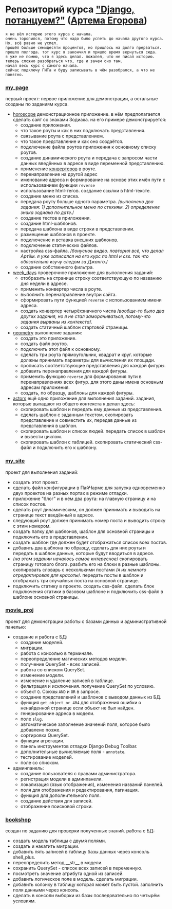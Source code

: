 # Репозиторий курса ["Django, потанцуем?"](https://stepik.org/course/114288/info) ([Артема Егорова](https://stepik.org/users/4877629/teach))

    я не вёл историю этого курса с начала. 
    очень торопился, потому что надо было успеть до начала другого курса. 
    Но, всё равно не успел. 
    прошёл больше семидесяти процентов, но пришлось на долго прерваться. 
    прошло полгода. тот курс я закончил и пришло время вернуться сюда.
    я уже не помню, что я здесь делал. пожалел, что не писал историю. 
    теперь сложно разобраться что, где и зачем оно там. 
    начал весь курс с самого начала. 
    сейчас подключу ГИТа и буду записывать в чём разобрался, а что не понятно.

### [my_page](my_page)
первый проект: первое приложение для демонстрации, а остальные созданы по заданиям курса.
- [horoscope](my_page%2Fhoroscope) демонстрационное приложение. в нём предполагается сделать сайт со знаками Зодиака. 
на его примере демонстрируется:
  - создание приложения.
  - что такое роуты и как в них подключать представления.
  - связывание роута с представлением. 
  - что такое представление и как оно создаётся. 
  - подключение файла роутов приложения к основному списку роутов.
  - создание динамического роута и передача с запросом части данных введённых в адресе в виде переменной представлению.
  - применение [конвертеров](https://docs.djangoproject.com/en/5.1/topics/http/urls/#path-converters) в роуте.
  - перенаправление на другой адрес
  - именование адреса и формирование на основе этих имён пути с использованием функции `reverse`
  - использование html-тегов. создание ссылки в html-тексте.
  - создание меню из списка.
  - передача роуту больше одного параметра. /_выполнено два задания: 1) дополнительное меню по стихиям. 2) определение 
знака зодиака по дате._/
  - создание тестов в приложении.
  - создание html-шаблонов.
  - передача шаблона в виде строки в представлении.
  - размещение шаблонов в проекте.
  - подключение и вставка внешних шаблонов.
  - подключение статических файлов.
  - настройка css-файла. /_бонусное видео. повторил всё, что делал Артём. я уже записался на его курс по html и css. так 
что обязательно изучу следом за Джанго._/
  - создание собственного фильтра.
- [week_days](my_page%2Fweek_days) проверочное приложение для выполнения заданий:
  - отобразить на странице строку соответствующую по названию дня недели в адресе.
  - применить конвертер числа в роуте.
  - выполнить перенаправление внутри сайта.
  - сформировать пути функцией `reverse` с использованием имени адреса.
  - создать конвертер четырёхзначного числа /_вообще-то было два других задания, но я не стал заморачиваться, потому-что
задания вырваны из контекста_/.
  - создать статичный шаблон стартовой страницы.
- [geometry](my_page%2Fgeometry) выполнение задания:
  - создать это приложение.
  - создать файл роутов.
  - подключить этот файл к основному.
  - сделать три роута прямоугольник, квадрат и круг. которые должны принимать параметры для вычисления их площади.
  - прописать соответствующие представления для каждой фигуры.
  - добавить перенаправления для каждой фигуры.
  - применить функцию `reverse` для формирования пути в перенаправлениях всех фигур. для этого даны имена основным 
адресам приложения.
  - создать, по образцу, шаблоны для каждой фигуры.
- [actors](my_page%2Factors) 
ещё одно приложение для выполнения заданий. задания, которые выпадают из общего контекста я делал здесь:
  - скопировать шаблон и передать ему данные из представления.
  - сделать шаблон с заданным текстом, скопировать представление и совместить их, передав данные из представления в 
шаблон.
  - скопировать шаблон и список людей. передать список в шаблон и вывести циклом.
  - скопировать шаблон с таблицей. скопировать статический css-файл и подключить его к шаблону.

### [my_site](my_site) 
проект для выполнения заданий:
- создать этот проект.
- сделать файл конфигурации в ПайЧарме для запуска одновременно двух проектов на разных портах в режиме отладки. 
- приложение "блог" и в нём два роута: на главную страницу и на список постов.
- сделать роут динамическим, он должен принимать и выводить на странице текст введённый в адресе.
- следующий роут должен принимать номер поста и выводить строку с этим номером.
- создать папку для шаблонов, шаблон для основной страницы и подключить его в представлении.
- создать шаблон где должен будет отображаться список всех постов.
- добавить два шаблона по образцу, сделать для них роуты и передать в шаблон данные, которые будут вводиться в адресе.
- /_на этом задании началось самое интересное_/ скопировать страницу готового блога. разбить его на блоки в 
разные шаблоны. скопировать словарь с несколькими постами /_я их немного отредактировал для красоты_/. передать посты 
в шаблон и отображать три случайных поста на основной странице.
- подключить статику в проекте. создать css-файл. сделать блок подключения статики в базовом шаблоне и подключить 
css-файл в шаблоне основной страницы.
### [movie_proj](movie_proj)
проект для демонстрации работы с базами данных и административной панелью:
- создание и работа с БД:
  - создание моделей.
  - миграции.
  - работа с консолью в терминале.
  - переопределение магических методов модели.
  - получение QuerySet - всех записей.
  - работа со списком QuerySet.
  - изменение модели.
  - изменение и удаление записей в таблице.
  - фильтрация и исключения. получение QuerySet по условию.
  - объект `Q`. Союзы `AND` и `OR` в запросе.
  - создание представлений и шаблонов с выводом данных из БД.
  - функция `get_object_or_404` для отображения ошибки о ненайденной странице если объект не был найден.
  - генерирование адреса в модели.
  - поле `slug`.
  - автоматическое заполнение значений поля, которое было добавлено позже.
  - сортировка QuerySet.
  - функции агрегации.
  - панель инструментов отладки Django Debug Toolbar.
  - дополнительные вычисляемые поля - `annotate`.
  - тестирование моделей.
  - поле со списком.
- админпанель:
  - создание пользователя с правами администратора.
  - регистрация модели в админпанели.
  - локализация (язык отображения), изменения названий панелей.
  - поля для отображения и редактирования, пагинация.
  - функция для дополнительного поля.
  - создание действия для записей.
  - отображение поисковой строки.
### [bookshop](bookshop)
создан по заданию для проверки полученных знаний. работа с БД:
- создать модель таблицы с двумя полями.
- создать и накатить миграции.
- добавить пять записей в таблицу базы данных через консоль shell_plus.
- переопределить метод \_\_str__ в модели.
- сохранить QuerySet - список всех записей в переменную.
- посмотреть значение атрибута одной из записей.
- добавить логическое поле в модель. сделать миграции.
- добавить колонку в таблицу которая может быть пустой. заполнить поля данными через консоль.
- сделать в консоли выборки из базы последовательно по четырём условиям.